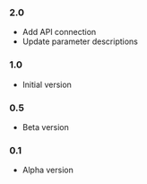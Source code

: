 ### 2.0

-   Add API connection
-   Update parameter descriptions

### 1.0

-   Initial version

### 0.5

-   Beta version

### 0.1

-   Alpha version
